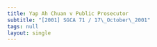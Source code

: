 ```yaml
---
title: Yap Ah Chuan v Public Prosecutor
subtitle: "[2001] SGCA 71 / 17\_October\_2001"
tags: null
layout: single
---
```


